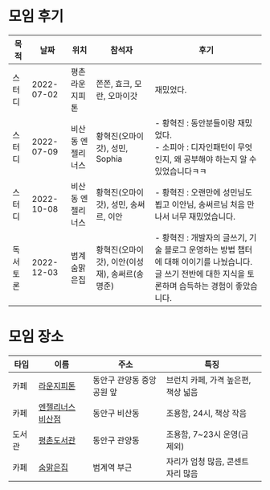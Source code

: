 # 모임 후기

| 목적   | 날짜       | 위치              | 참석자                         | 후기                                                         |
| ------ | ---------- | ----------------- | ------------------------------ | ------------------------------------------------------------ |
| 스터디 | 2022-07-02 | 평촌 라운지피톤   | 쫀쫀, 효크, 모란, 오마이갓     | 재밌었다.                                                    |
| 스터디 | 2022-07-09 | 비산동 엔젤리너스 | 황혁진(오마이갓), 성민, Sophia | - 황혁진 : 동안분들이랑 재밌었다.<br />- 소피아 : 디자인패턴이 무엇인지, 왜 공부해야 하는지 알 수 있었습니다ㅋㅋ 
| 스터디 | 2022-10-08 | 비산동 엔젤리너스 | 황혁진(오마이갓), 성민, 송써르, 이안 | - 황혁진 : 오랜만에 성민님도 뵙고 이안님, 송써르님 처음 만나서 너무 재밌었습니다. |
| 독서토론 | 2022-12-03 | 범계 숨맑은집 | 황혁진(오마이갓), 이안(이성재), 송써르(송명준) | - 황혁진 : 개발자의 글쓰기, 기술 블로그 운영하는 방법 챕터에 대해 이이기를 나눴습니다. 글 쓰기 전반에 대한 지식을 토론하며 습득하는 경험이 좋았습니다. | 

# 모임 장소
| 타입   | 이름       | 주소              | 특징                         |
| ------ | ---------- | ----------------- | ------------------------------ |
| 카페 | [라운지피톤](http://naver.me/GgeIUNNY) | 동안구 관양동 중앙공원 앞 | 브런치 카페, 가격 높은편, 책상 넓음 |
| 카페 | [엔젤리너스 비산점](http://naver.me/5cTq4Y6F) | 동안구 비산동 | 조용함, 24시, 책상 작음 |
| 도서관 | [평촌도서관](https://m.place.naver.com/share?id=11592050&tabsPath=%2Fhome&appMode=detail) | 동안구 관양동 | 조용함, 7~23시 운영(금 제외) |
| 카페 | [숨맑은집](https://naver.me/GsTOjZl5) | 범계역 부근 | 자리가 엄청 많음, 콘센트 자리 많음 |
